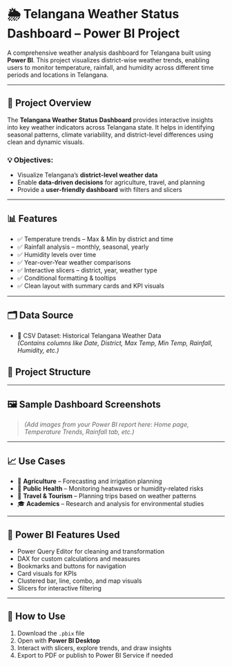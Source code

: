 # 🌦 Telangana Weather Status Dashboard – Power BI Project

A comprehensive weather analysis dashboard for Telangana built using **Power BI**. This project visualizes district-wise weather trends, enabling users to monitor temperature, rainfall, and humidity across different time periods and locations in Telangana.

---

## 📌 Project Overview

The **Telangana Weather Status Dashboard** provides interactive insights into key weather indicators across Telangana state. It helps in identifying seasonal patterns, climate variability, and district-level differences using clean and dynamic visuals.

### 💡 Objectives:
- Visualize Telangana’s **district-level weather data**
- Enable **data-driven decisions** for agriculture, travel, and planning
- Provide a **user-friendly dashboard** with filters and slicers

---

## 📊 Features

- ✅ Temperature trends – Max & Min by district and time
- ✅ Rainfall analysis – monthly, seasonal, yearly
- ✅ Humidity levels over time
- ✅ Year-over-Year weather comparisons
- ✅ Interactive slicers – district, year, weather type
- ✅ Conditional formatting & tooltips
- ✅ Clean layout with summary cards and KPI visuals

---

## 🗂 Data Source

- 📄 CSV Dataset: Historical Telangana Weather Data  
  *(Contains columns like Date, District, Max Temp, Min Temp, Rainfall, Humidity, etc.)*


## 📁 Project Structure

---

## 🖼 Sample Dashboard Screenshots

> *(Add images from your Power BI report here: Home page, Temperature Trends, Rainfall tab, etc.)*

---

## 📈 Use Cases

- 🚜 **Agriculture** – Forecasting and irrigation planning  
- 🏥 **Public Health** – Monitoring heatwaves or humidity-related risks  
- 🧳 **Travel & Tourism** – Planning trips based on weather patterns  
- 🎓 **Academics** – Research and analysis for environmental studies  

---

## 🔧 Power BI Features Used

- Power Query Editor for cleaning and transformation  
- DAX for custom calculations and measures  
- Bookmarks and buttons for navigation  
- Card visuals for KPIs  
- Clustered bar, line, combo, and map visuals  
- Slicers for interactive filtering  

---

## 🚀 How to Use

1. Download the `.pbix` file  
2. Open with **Power BI Desktop**  
3. Interact with slicers, explore trends, and draw insights  
4. Export to PDF or publish to Power BI Service if needed




